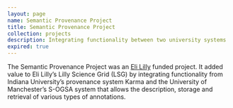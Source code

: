 ```yaml
---
layout: page
name: Semantic Provenance Project
title: Semantic Provenance Project
collection: projects
description: Integrating functionality between two university systems
expired: true
---
```


The Semantic Provenance Project was an [Eli Lilly](http://www.lilly.com/) funded project. It added value to Eli Lilly’s Lilly Science Grid (LSG)
by integrating functionality from Indiana University’s provenance system Karma and the University of Manchester’s S-OGSA system
that allows the description, storage and retrieval of various types of annotations.